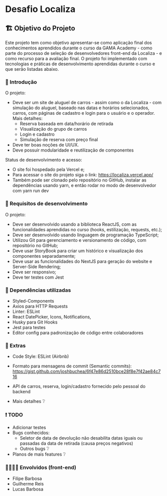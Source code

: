 #  Desafio Localiza

## 🏗 Objetivo do Projeto

Este projeto tem como objetivo apresentar-se como aplicação final dos conhecimentos aprendidos durante o curso da GAMA Academy - como parte do processo de seleção de desenvolvedores front-end da Localiza - e como recurso para a avaliação final. O projeto foi implementado com tecnologias e práticas de desenvolvimento aprendidas durante o curso e que serão listadas abaixo.

### 🏡 Introdução

O projeto:
- Deve ser um site de aluguel de carros - assim como o da Localiza - com simulação do aluguel, baseado nas datas e horários selecionados, carros, com páginas de cadastro e login para o usuário e o operador. Mais detalhes:
  - Reserva baseada em data/horário de retirada
  - Visualização do grupo de carros
  - Login e cadastro
  - Simulação de reserva com preço final
- Deve ter boas noções de UI/UX.
- Deve possuir modularidade e reutilização de componentes

Status de desenvolvimento e acesso:
- O site foi hospedado pela Vercel e;
- Para acessar o site do projeto siga o link: https://localiza.vercel.app/
- Também pode ser clonado pelo repositório no GitHub, instalar as dependências usando yarn, e então rodar no modo de desenvolvedor com yarn run dev

### 🚨 Requisitos de desenvolvimento

O projeto:
- Deve ser desenvolvido usando a biblioteca ReactJS, com as funcionalidades aprendidas no curso (hooks, estilização, requests, etc.);
- Deve ser desenvolvido usando linguagem de programação TypeScript; 
- Utilizou Git para gerenciamento e versionamento de código, com repositório no GitHub;
- Deve usar StoryBook para criar um histórico e visualização dos componentes separadamente;
- Deve usar as funcionalidades do NextJS para geração do website e Server-Side Rendering;
- Deve ser responsivo;
- Deve ter testes com Jest

### 🧷 Dependências utilizadas
- Styled-Components
- Axios para HTTP Requests
- Linter: ESLint
- React DatePicker, Icons, Notifications, 
- Husky para Git Hooks
- Jest para testes
- Editor config para padronização de código entre colaboradores

### 🎁 Extras
- Code Style: ESLint (Airbnb)
- Formato para mensagens de commit (Semantic commits): https://gist.github.com/joshbuchea/6f47e86d2510bce28f8e7f42ae84c716
- API de carros, reserva, login/cadastro fornecido pelo pessoal do backend

- Mais detalhes ❔

### ❗ TODO
- Adicionar testes
- Bugs conhecidos:
  - Seletor de data de devolução não desabilita datas iguais ou passadas da data de retirada (causa preços negativos)
  - Outros bugs ❔
- Planos de mais features ❔

### 👨‍👨‍👧‍👧 Envolvidos (front-end)
- Filipe Barbosa
- Guilherme Reis
- Lucas Barbosa
